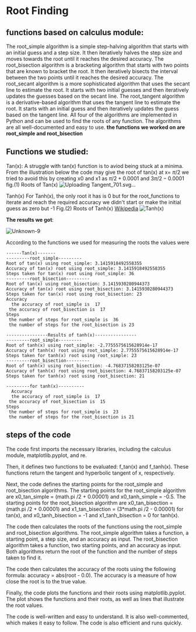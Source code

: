 # Root Finding
## functions based on calculus module:
The root_simple algorithm is a simple step-halving algorithm that starts with an initial guess and a step size. It then iteratively halves the step size and moves towards the root until it reaches the desired accuracy.
The root_bisection algorithm is a bracketing algorithm that starts with two points that are known to bracket the root. It then iteratively bisects the interval between the two points until it reaches the desired accuracy.
The root_secant algorithm is a more sophisticated algorithm that uses the secant line to estimate the root. It starts with two initial guesses and then iteratively updates the guesses based on the secant line.
The root_tangent algorithm is a derivative-based algorithm that uses the tangent line to estimate the root. It starts with an initial guess and then iteratively updates the guess based on the tangent line.
All four of the algorithms are implemented in Python and can be used to find the roots of any function. The algorithms are all well-documented and easy to use.
**the functions we worked on are root_simple and root_bisection**

## Functions we studied:
Tan(x):
A struggle with tan(x) function is to aviod being stuck at a minima. From the illustration below the code may give the root of tan(x) at x= $\pi/2$
we tried to avoid this by creating x0 and x1 as ${\pi/2 + 0.0001}$ and ${3\pi/2 -0.0001}$
fig.(1) Roots of Tan(x)
![Uploading Tangent_701.svg…]()


Tanh(x)
For Tanh(x), the only root it has is 0 but for the root_functions to iterate and reach the required accuracy we didn't start or make the initial guess as zero but -1 
Fig.(2) Roots of Tanh(x) [Wikipedia](https://en.wikipedia.org/wiki/Hyperbolic_functions)
![Tanh(x)](https://github.com/yasmensarhan27/23-Homework6G5/assets/38404107/24842bb0-1e0c-4131-b385-5669091baa11) 


**The results we got**:

![Unknown-9](https://github.com/yasmensarhan27/23-Homework6G5/assets/38404107/600c1266-5ea8-47c6-b756-88fad73082c4)


According to the functions we used for measuring the roots the values were 

```
------Tan(x)-------
---------root_simple---------
Root of tan(x) using root_simple: 3.1415918492558355
Accuracy of tan(x) root using root_simple: 3.1415918492558355
Steps taken for tan(x) root using root_simple: 36
---------root_bisection---------
Root of tan(x) using root_bisection: 3.1415930280944373
Accuracy of tan(x) root using root_bisection: 3.1415930280944373
Steps taken for tan(x) root using root_bisection: 23
Accuracy
  the accuracy of root_simple is  17 
 the accuracy of root_bisection is  17
Steps
 the number of steps for root_simple is  36 
 the number of steps for the root_bisection is 23
```

```
----------------Results of tanh(x)----------------
---------root_simple---------
Root of tanh(x) using root_simple: -2.7755575615628914e-17
Accuracy of tanh(x) root using root_simple: 2.7755575615628914e-17
Steps taken for tanh(x) root using root_simple: 23
---------root_bisection---------
Root of tanh(x) using root_bisection: -4.76837158203125e-07
Accuracy of tanh(x) root using root_bisection: 4.76837158203125e-07
Steps taken for tanh(x) root using root_bisection: 21

---------for tanh(x)---------- 
  Accuracy 
  the accuracy of root_simple is  17 
 the accuracy of root_bisection is  15
Steps 
 the number of steps for root_simple is  23 
 the number of steps for the root_bisection is 21

```
## steps of the code
 The code first imports the necessary libraries, including the calculus module, matplotlib.pyplot, and re.
 
 Then, it defines two functions to be evaluated: f_tan(x) and f_tanh(x). These functions return the tangent and hyperbolic tangent of x, respectively.
 
Next, the code defines the starting points for the root_simple and root_bisection algorithms. The starting points for the root_simple algorithm are x0_tan_simple = (math.pi /2 + 0.00001) and x0_tanh_simple = -0.5.
The starting points for the root_bisection algorithm are x0_tan_bisection = (math.pi /2 + 0.00001) and x1_tan_bisection = (3*math.pi /2 - 0.00001) for tan(x), and x0_tanh_bisection = -1 and x1_tanh_bisection = 0 for tanh(x).

The code then calculates the roots of the functions using the root_simple and root_bisection algorithms. The root_simple algorithm takes a function, a starting point, a step size, and an accuracy as input.
The root_bisection algorithm takes a function, two starting points, and an accuracy as input. Both algorithms return the root of the function and the number of steps taken to find it.

The code then calculates the accuracy of the roots using the following formula: accuracy = abs(root - 0.0). The accuracy is a measure of how close the root is to the true value.

Finally, the code plots the functions and their roots using matplotlib.pyplot. The plot shows the functions and their roots, as well as lines that illustrate the root values.

The code is well-written and easy to understand. It is also well-commented, which makes it easy to follow. The code is also efficient and runs quickly.

